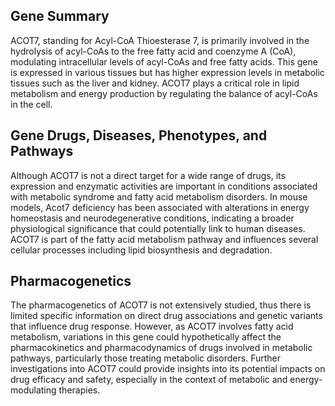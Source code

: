 ## Gene Summary
ACOT7, standing for Acyl-CoA Thioesterase 7, is primarily involved in the hydrolysis of acyl-CoAs to the free fatty acid and coenzyme A (CoA), modulating intracellular levels of acyl-CoAs and free fatty acids. This gene is expressed in various tissues but has higher expression levels in metabolic tissues such as the liver and kidney. ACOT7 plays a critical role in lipid metabolism and energy production by regulating the balance of acyl-CoAs in the cell.

## Gene Drugs, Diseases, Phenotypes, and Pathways
Although ACOT7 is not a direct target for a wide range of drugs, its expression and enzymatic activities are important in conditions associated with metabolic syndrome and fatty acid metabolism disorders. In mouse models, Acot7 deficiency has been associated with alterations in energy homeostasis and neurodegenerative conditions, indicating a broader physiological significance that could potentially link to human diseases. ACOT7 is part of the fatty acid metabolism pathway and influences several cellular processes including lipid biosynthesis and degradation.

## Pharmacogenetics
The pharmacogenetics of ACOT7 is not extensively studied, thus there is limited specific information on direct drug associations and genetic variants that influence drug response. However, as ACOT7 involves fatty acid metabolism, variations in this gene could hypothetically affect the pharmacokinetics and pharmacodynamics of drugs involved in metabolic pathways, particularly those treating metabolic disorders. Further investigations into ACOT7 could provide insights into its potential impacts on drug efficacy and safety, especially in the context of metabolic and energy-modulating therapies.